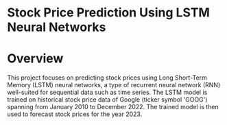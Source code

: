 # Stock Price Prediction Using LSTM Neural Networks

<h1> Overview</h1>
This project focuses on predicting stock prices using Long Short-Term Memory (LSTM) neural networks, a type of recurrent neural network (RNN) well-suited for sequential data such as time series. The LSTM model is trained on historical stock price data of Google (ticker symbol 'GOOG') spanning from January 2010 to December 2022. The trained model is then used to forecast stock prices for the year 2023.
